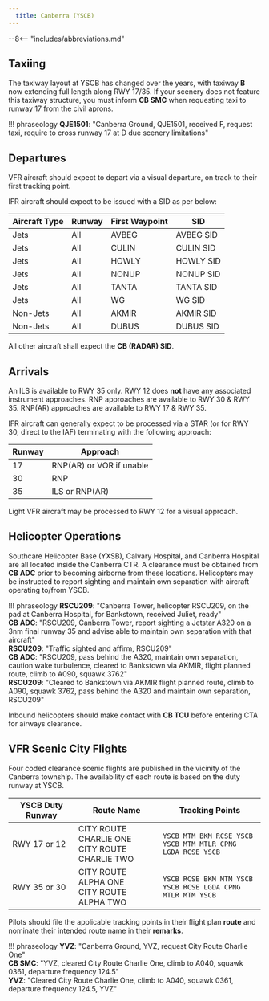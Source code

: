 ```yaml
---
  title: Canberra (YSCB)
---
```


--8<-- "includes/abbreviations.md"

## Taxiing
The taxiway layout at YSCB has changed over the years, with taxiway **B** now extending full length along RWY 17/35. If your scenery does not feature this taxiway structure, you must inform **CB SMC** when requesting taxi to runway 17 from the civil aprons.

!!! phraseology
    **QJE1501**: "Canberra Ground, QJE1501, received F, request taxi, require to cross runway 17 at D due scenery limitations"
    
## Departures
VFR aircraft should expect to depart via a visual departure, on track to their first tracking point.

IFR aircraft should expect to be issued with a SID as per below:

| Aircraft Type | Runway | First Waypoint | SID |
| --- | --- | --- | --- |
| Jets | All | AVBEG | AVBEG SID |
| Jets | All | CULIN | CULIN SID |
| Jets | All | HOWLY | HOWLY SID |
| Jets | All | NONUP | NONUP SID |
| Jets | All | TANTA | TANTA SID |
| Jets | All | WG | WG SID |
| Non-Jets | All | AKMIR | AKMIR SID |
| Non-Jets | All | DUBUS | DUBUS SID |

All other aircraft shall expect the **CB (RADAR) SID**.

## Arrivals
An ILS is available to RWY 35 only. RWY 12 does **not** have any associated instrument approaches. RNP approaches are available to RWY 30 & RWY 35. RNP(AR) approaches are available to RWY 17 & RWY 35.

IFR aircraft can generally expect to be processed via a STAR (or for RWY 30, direct to the IAF) terminating with the following approach:

| Runway | Approach |
| --- | --- |
| 17 | RNP(AR) or VOR if unable |
| 30 | RNP |
| 35 | ILS or RNP(AR) |

Light VFR aircraft may be processed to RWY 12 for a visual approach.

## Helicopter Operations
Southcare Helicopter Base (YXSB), Calvary Hospital, and Canberra Hospital are all located inside the Canberra CTR. A clearance must be obtained from **CB ADC** prior to becoming airborne from these locations. Helicopters may be instructed to report sighting and maintain own separation with aircraft operating to/from YSCB.

!!! phraseology
    **RSCU209**: "Canberra Tower, helicopter RSCU209, on the pad at Canberra Hospital, for Bankstown, received Juliet, ready"  
    **CB ADC**: "RSCU209, Canberra Tower, report sighting a Jetstar A320 on a 3nm final runway 35 and advise able to maintain own separation with that aircraft"  
    **RSCU209**: "Traffic sighted and affirm, RSCU209"  
    **CB ADC**: "RSCU209, pass behind the A320, maintain own separation, caution wake turbulence, cleared to Bankstown via AKMIR, flight planned route, climb to A090, squawk 3762"  
    **RSCU209**: "Cleared to Bankstown via AKMIR flight planned route, climb to A090, squawk 3762, pass behind the A320 and maintain own separation, RSCU209"

Inbound helicopters should make contact with **CB TCU** before entering CTA for airways clearance.

## VFR Scenic City Flights
Four coded clearance scenic flights are published in the vicinity of the Canberra township. The availability of each route is based on the duty runway at YSCB.

| YSCB Duty Runway | Route Name | Tracking Points |
| ------------------ | -------------- | ---------------- | 
| RWY 17 or 12 | CITY ROUTE CHARLIE ONE<br>CITY ROUTE CHARLIE TWO | `YSCB MTM BKM RCSE YSCB`<br>`YSCB MTM MTLR CPNG LGDA RCSE YSCB` | 
| RWY 35 or 30 | CITY ROUTE ALPHA ONE<br>CITY ROUTE ALPHA TWO | `YSCB RCSE BKM MTM YSCB`<br>`YSCB RCSE LGDA CPNG MTLR MTM YSCB` | 

Pilots should file the applicable tracking points in their flight plan **route** and nominate their intended route name in their **remarks**.

!!! phraseology
    **YVZ**: "Canberra Ground, YVZ, request City Route Charlie One"  
    **CB SMC**: "YVZ, cleared City Route Charlie One, climb to A040, squawk 0361, departure frequency 124.5"  
    **YVZ**: "Cleared City Route Charlie One, climb to A040, squawk 0361, departure frequency 124.5, YVZ"